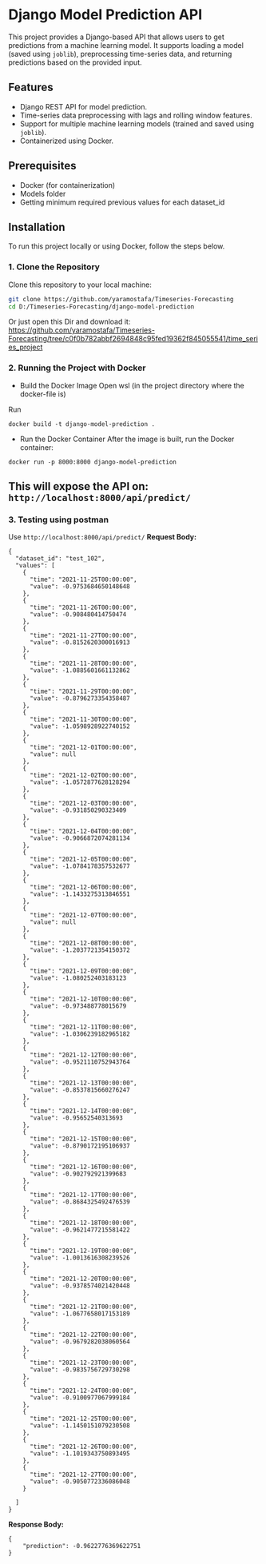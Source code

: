 # Django Model Prediction API

This project provides a Django-based API that allows users to get predictions from a machine learning model. It supports loading a model (saved using `joblib`), preprocessing time-series data, and returning predictions based on the provided input.

## Features
- Django REST API for model prediction.
- Time-series data preprocessing with lags and rolling window features.
- Support for multiple machine learning models (trained and saved using `joblib`).
- Containerized using Docker.

## Prerequisites

- Docker (for containerization)
- Models folder
- Getting minimum required previous values for each dataset_id 

## Installation

To run this project locally or using Docker, follow the steps below.

### 1. Clone the Repository

Clone this repository to your local machine:

```bash
git clone https://github.com/yaramostafa/Timeseries-Forecasting
cd D:/Timeseries-Forecasting/django-model-prediction
```

Or just open this Dir and download it: https://github.com/yaramostafa/Timeseries-Forecasting/tree/c0f0b782abbf2694848c95fed19362f845055541/time_series_project

### 2. Running the Project with Docker
- Build the Docker Image
Open wsl (in the project directory where the docker-file is)

Run
```
docker build -t django-model-prediction .
```
- Run the Docker Container
After the image is built, run the Docker container:
```
docker run -p 8000:8000 django-model-prediction
```
This will expose the API on: ```http://localhost:8000/api/predict/```
---

### 3. Testing using postman 
Use ```http://localhost:8000/api/predict/```
**Request Body:**
```
{
  "dataset_id": "test_102",
  "values": [
    {
      "time": "2021-11-25T00:00:00",
      "value": -0.9753684650148648
    },
    {
      "time": "2021-11-26T00:00:00",
      "value": -0.908480414750474
    },
    {
      "time": "2021-11-27T00:00:00",
      "value": -0.8152620300016913
    },
    {
      "time": "2021-11-28T00:00:00",
      "value": -1.0885601661132862
    },
    {
      "time": "2021-11-29T00:00:00",
      "value": -0.8796273354358487
    },
    {
      "time": "2021-11-30T00:00:00",
      "value": -1.0598928922740152
    },
    {
      "time": "2021-12-01T00:00:00",
      "value": null
    },
    {
      "time": "2021-12-02T00:00:00",
      "value": -1.0572877628128294
    },
    {
      "time": "2021-12-03T00:00:00",
      "value": -0.931850290323409
    },
    {
      "time": "2021-12-04T00:00:00",
      "value": -0.9066872074281134
    },
    {
      "time": "2021-12-05T00:00:00",
      "value": -1.0784178357532677
    },
    {
      "time": "2021-12-06T00:00:00",
      "value": -1.1433275313846551
    },
    {
      "time": "2021-12-07T00:00:00",
      "value": null
    },
    {
      "time": "2021-12-08T00:00:00",
      "value": -1.2037721354150372
    },
    {
      "time": "2021-12-09T00:00:00",
      "value": -1.080252403183123
    },
    {
      "time": "2021-12-10T00:00:00",
      "value": -0.973488778015679
    },
    {
      "time": "2021-12-11T00:00:00",
      "value": -1.0306239182965182
    },
    {
      "time": "2021-12-12T00:00:00",
      "value": -0.9521110752943764
    },
    {
      "time": "2021-12-13T00:00:00",
      "value": -0.8537815660276247
    },
    {
      "time": "2021-12-14T00:00:00",
      "value": -0.95652540313693
    },
    {
      "time": "2021-12-15T00:00:00",
      "value": -0.8790172195106937
    },
    {
      "time": "2021-12-16T00:00:00",
      "value": -0.902792921399683
    },
    {
      "time": "2021-12-17T00:00:00",
      "value": -0.8684325492476539
    },
    {
      "time": "2021-12-18T00:00:00",
      "value": -0.9621477215581422
    },
    {
      "time": "2021-12-19T00:00:00",
      "value": -1.0013616308239526
    },
    {
      "time": "2021-12-20T00:00:00",
      "value": -0.9378574021420448
    },
    {
      "time": "2021-12-21T00:00:00",
      "value": -1.0677658017153189
    },
    {
      "time": "2021-12-22T00:00:00",
      "value": -0.9679282038060564
    },
    {
      "time": "2021-12-23T00:00:00",
      "value": -0.9835756729730298
    },
    {
      "time": "2021-12-24T00:00:00",
      "value": -0.9100977067999184
    },
    {
      "time": "2021-12-25T00:00:00",
      "value": -1.1450151079230508
    },
    {
      "time": "2021-12-26T00:00:00",
      "value": -1.1019343750893495
    },
    {
      "time": "2021-12-27T00:00:00",
      "value": -0.9050772336086048
    }
    
  ]
}
```
**Response Body:**
```
{
    "prediction": -0.9622776369622751
}
```

